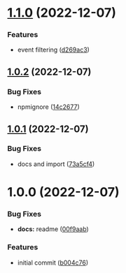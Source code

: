 # [1.1.0](https://github.com/simonecorsi/pm2-process-events/compare/v1.0.2...v1.1.0) (2022-12-07)


### Features

* event filtering ([d269ac3](https://github.com/simonecorsi/pm2-process-events/commit/d269ac399b166468fcb42d7d426d46f40a6551c9))

## [1.0.2](https://github.com/simonecorsi/pm2-process-events/compare/v1.0.1...v1.0.2) (2022-12-07)


### Bug Fixes

* npmignore ([14c2677](https://github.com/simonecorsi/pm2-process-events/commit/14c26771000564be12e6f828a55b8e752e4a28bc))

## [1.0.1](https://github.com/simonecorsi/pm2-process-events/compare/v1.0.0...v1.0.1) (2022-12-07)


### Bug Fixes

* docs and import ([73a5cf4](https://github.com/simonecorsi/pm2-process-events/commit/73a5cf427f31e0a99d01fc698528ea64085c44bc))

# 1.0.0 (2022-12-07)


### Bug Fixes

* **docs:** readme ([00f9aab](https://github.com/simonecorsi/pm2-process-events/commit/00f9aab01883defe4a2d7a74f5162a7d7f0fbcec))


### Features

* initial commit ([b004c76](https://github.com/simonecorsi/pm2-process-events/commit/b004c760d98aeca9cd44c1a4455726aa0ebacb6c))
